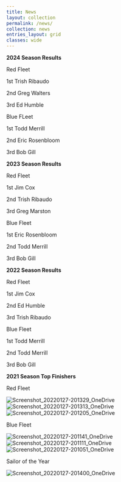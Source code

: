```yaml
---
title: News
layout: collection
permalink: /news/
collection: news
entries_layout: grid
classes: wide
---
```


**2024 Season Results**

Red Fleet

1st Trish Ribaudo

2nd Greg Walters

3rd Ed Humble

Blue FLeet

1st Todd Merrill

2nd Eric Rosenbloom

3rd Bob Gill

**2023 Season Results**


Red Fleet

1st Jim Cox

2nd Trish Ribaudo

3rd Greg Marston


Blue Fleet

1st Eric Rosenbloom

2nd Todd Merrill

3rd Bob Gill


**2022 Season Results**

Red Fleet

1st Jim Cox

2nd Ed Humble

3rd Trish Ribaudo


Blue Fleet

1st Todd Merrill

2nd Todd Merrill

3rd Bob Gill

**2021 Season Top Finishers**

Red Fleet

![Screenshot_20220127-201329_OneDrive](https://user-images.githubusercontent.com/83256703/151709921-0ad19e42-32f3-4ac1-b26b-4c40e1b12b44.jpg)
![Screenshot_20220127-201313_OneDrive](https://user-images.githubusercontent.com/83256703/151709924-b166241d-098c-4efc-ad54-3a24645e049a.jpg)
![Screenshot_20220127-201205_OneDrive](https://user-images.githubusercontent.com/83256703/151709928-732dbd37-70c2-4268-994e-401d60bc8ea4.jpg)

Blue Fleet

![Screenshot_20220127-201141_OneDrive](https://user-images.githubusercontent.com/83256703/151709938-7a296122-7532-483d-9b97-7d5b1b3047a4.jpg)
![Screenshot_20220127-201111_OneDrive](https://user-images.githubusercontent.com/83256703/151709949-7f30acd8-f2df-4ff8-87c6-069268efdf7c.jpg)
![Screenshot_20220127-201051_OneDrive](https://user-images.githubusercontent.com/83256703/151709951-1a88b68f-0ca6-412f-9bb2-76fd76fffe35.jpg)

Sailor of the Year

![Screenshot_20220127-201400_OneDrive](https://user-images.githubusercontent.com/83256703/151709957-f0273671-0b16-4fc6-98a6-2b10f0c70cc4.jpg)
